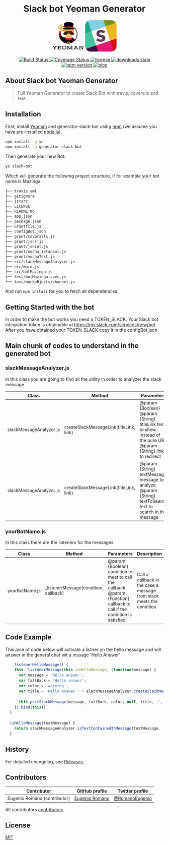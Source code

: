 <h1 align="center">Slack bot Yeoman Generator</h1>
<p align="center">
  <img title="yeoman generator" src='/assets/yeoman-logo.png' alt='yeoman logo' width="100px" height="100px" />
  <img title="slack logo" src='/assets/slack-logo.png' alt='slack logo' width="100px" height="100px" />
</p>
<p align="center">
  <a title='Build Status' href="https://travis-ci.org/eromano/generator-slack-bot" >
    <img src='https://travis-ci.org/eromano/generator-slack-bot.svg?branch=master' alt='Build Status'  />
  </a>
  <a href='https://coveralls.io/r/eromano/generator-slack-bot'>
    <img src='https://img.shields.io/coveralls/eromano/generator-slack-bot.svg' alt='Coverage Status' />
  </a>
  <a href='https://github.com/eromano/generator-slack-bot/blob/master/LICENSE'>
    <img src='https://img.shields.io/badge/license-MIT-blue.svg' alt='license' />
  </a>
  <a alt='downloads stats' href='https://npmjs.org/package/generator-slack-bot'>
    <img src='https://img.shields.io/npm/dm/generator-slack-bot.svg' alt='downloads stats' />
  </a>
  <a href="https://nodei.co/npm/generator-slack-bot/">
    <img src="http://img.shields.io/npm/v/generator-slack-bot.svg" alt='npm version' >
  </a>
  <a title='blog' href='http://eromano.github.io'>
     <img src='https://img.shields.io/badge/style-blog-blue.svg?label=my' alt='blog' />
  </a>
</p>

## About Slack bot Yeoman Generator
>Full Yeoman Generator to create Slack Bot with travis, coveralls and test.

## Installation

First, install [Yeoman](http://yeoman.io) and generator-slack-bot using [npm](https://www.npmjs.com/) (we assume you have pre-installed [node.js](https://nodejs.org/)).

```bash
npm install -g yo
npm install -g generator-slack-bot
```

Then generate your new Bot:

```bash
yo slack-bot
```

Which will generate the following project structure, if for example your bot name is Mazinga:

    ├── travis.yml
    ├── gitignore
    ├── jscsrc
    ├── LICENSE
    ├── README.md
    ├── app.json
    ├── package.json
    ├── Gruntfile.js
    ├── configBot.json
    ├── grunt/coveralls.js
    ├── grunt/jscs.js
    ├── grunt/jshint.js
    ├── grunt/mocha_istanbul.js
    ├── grunt/mochaTest.js
    ├── src/slackMessageAnalyzer.js
    ├── src/main.js
    ├── src/botMazinga.js
    ├── test/botMazinga.spec.js
    └── test/mockoBjects/channel.js

And run `npm install` for you to fetch all dependencies.

## Getting Started with the bot

In order to make the bot works you need a TOKEN_SLACK.
Your Slack bot integration token is obtainable at https://my.slack.com/services/new/bot.
After you have obtained your TOKEN_SLACK copy it in the configBot.json


## Main chunk of codes to understand in the generated bot

###  slackMessageAnalyzer.js

In this class you are going to find all the utility in order to analyzer the slack message

Class | Method | Parameters | Description
------------ | ------------- | ------------- | -------------
slackMessageAnalyzer.js |  createSlackMessageLink(titleLink, link) |@param {Boolean}  @param {String} titleLink  text to show instead of the pure URL <br /> @param {String} link to redirect |  Create a slack link format message
slackMessageAnalyzer.js |  createSlackMessageLink(titleLink, link) |@param {String} textMessage message to analyze <br /> @param {String} textToSearch text to search in the message |  Create a slack link format message isTextContainedInMessage

###  yourBotName.js

In this class there are the listeners for the messages

Class | Method | Parameters | Description
------------ | ------------- | ------------- | -------------
yourBotName.js |  _listenerMessage(condition, callback) |@param {Boolean}  condition to meet to call the callback  <br /> @param {Function} callback to call if the condition is satisfied | Call a callback in the case a message from slack meets the condition

## Code Example

This pice of code below will activate a listner on the hello message and will answer in the general chat wit a mssage 'Hello Answer'


```javascript
   _listenerHelloMessage() {
    this._listenerMessage(this.isHelloMessage, (function(message) {
      var message = 'Hello answer';
      var fallBack = 'Hello answer';
      var color = 'warning';
      var title = 'Hello Answer ' + slackMessageAnalyzer.createSlackMessageLink('made by slack bot generator','https://github.com/eromano/generator-slack-bot');

      this.postSlackMessage(message, fallBack, color, null, title, '', 'general');
    }).bind(this));
  }
  
  isHelloMessage(textMessage) {
    return slackMessageAnalyzer.isTextContainedInMessage(textMessage, 'hello');
  }
```

## History

For detailed changelog, see [Releases](https://github.com/eromano/generator-slack-bot/releases).

## Contributors

Contributor | GitHub profile | Twitter profile |
--- | --- | ---
Eugenio Romano (contributor)| [Eugenio Romano](https://github.com/eromano) | [@RomanoEugenio](https://twitter.com/RomanoEugenio)

All contributors [contributors](https://github.com/eromano/generator-slack-bot/graphs/contributors).

## License
[MIT](https://github.com/eromano/generator-slack-bot/blob/master/LICENSE)
 
